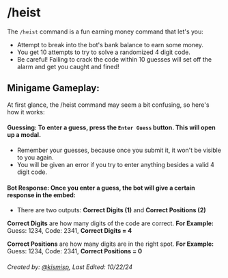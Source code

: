 # /heist

The `/heist` command is a fun earning money command that let's you:
- Attempt to break into the bot's bank balance to earn some money.
- You get 10 attempts to try to solve a randomized 4 digit code.
- Be careful! Failing to crack the code within 10 guesses will set off the alarm and get you caught and fined!

## Minigame Gameplay:

At first glance, the /heist command may seem a bit confusing, so here's how it works:

#### Guessing: To enter a guess, press the `Enter Guess` button. This will open up a modal.
- Remember your guesses, because once you submit it, it won't be visible to you again.
- You will be given an error if you try to enter anything besides a valid 4 digit code.

#### Bot Response: Once you enter a guess, the bot will give a certain response in the embed:
- There are two outputs: **Correct Digits (1)** and **Correct Positions (2)**

**Correct Digits** are how many digits of the code are correct.
**For Example:** Guess: 1234, Code: 2341, **Correct Digits = 4**

**Correct Positions** are how many digits are in the right spot.
**For Example:** Guess: 1234, Code: 2341, **Correct Positions = 0**  


###### Created by: [@kismisp](https://discordapp.com/users/1206865169846632450), Last Edited: 10/22/24
